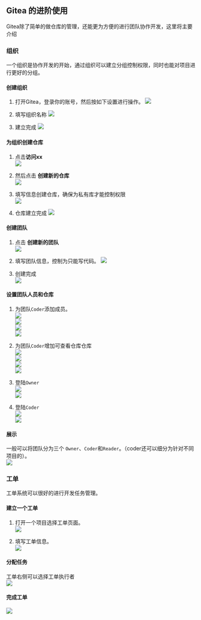 ## Gitea 的进阶使用

Gitea除了简单的做仓库的管理，还能更为方便的进行团队协作开发，这里将主要介绍

### 组织

一个组织是协作开发的开始，通过组织可以建立分组控制权限，同时也能对项目进行更好的分组。

#### 创建组织

1. 打开Gitea，登录你的账号，然后按如下设置进行操作。
![](./img/001.png)

1. 填写组织名称
![](./img/002.png)

1. 建立完成
![](./img/003.png)

#### 为组织创建仓库

1. 点击**访问xx**  
![](./img/004.png)

1. 然后点击 **创建新的仓库**  
![](./img/005.png)

1. 填写信息创建仓库，确保为私有库才能控制权限  
![](./img/006.png)

1. 仓库建立完成
![](./img/007.png)

#### 创建团队

1. 点击 **创建新的团队**  
![](./img/008.png)  

1. 填写团队信息，控制为只能写代码。
![](./img/009.png)  

1. 创建完成  
![](./img/010.png)  

#### 设置团队人员和仓库  

1. 为团队`Coder`添加成员。  
![](./img/011.png)  
![](./img/012.png)  
![](./img/013.png)  
![](./img/014.png)   

1. 为团队`Coder`增加可查看仓库仓库  
![](./img/015.png)  
![](./img/016.png)  
![](./img/017.png)  
![](./img/018.png)  


1. 登陆`Owner`  
![](./img/019.png)   
![](./img/020.png)    


1. 登陆`Coder`  
![](./img/021.png)   
![](./img/022.png)    


#### 展示

一般可以将团队分为三个 `Owner`、`Coder`和`Reader`。（coder还可以细分为针对不同项目的）。  
![](./img/023.png) 


### 工单

工单系统可以很好的进行开发任务管理。

#### 建立一个工单

1. 打开一个项目选择工单页面。  
![](./img/024.png)   

2. 填写工单信息。   
![](./img/025.png) 

#### 分配任务  
工单右侧可以选择工单执行者  
![](./img/026.png) 

#### 完成工单  
![](./img/027.png)    

